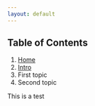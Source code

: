 ```yaml
---
layout: default
---
```


## Table of Contents
1. [Home](/index.md)
2. [Intro](/intro_specfem.md)
  1. First topic
  2. Second topic

This is a test
